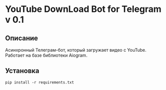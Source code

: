 # YouTube DownLoad Bot for Telegram v 0.1

## Описание

Асинхронный Телеграм-бот, который загружает видео с YouTube. Работает на базе библиотеки Aiogram.

## Установка

` pip install -r requirements.txt `
